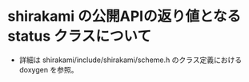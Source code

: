 # shirakami の公開APIの返り値となる status クラスについて

- 詳細は shirakami/include/shirakami/scheme.h のクラス定義における doxygen を参照。